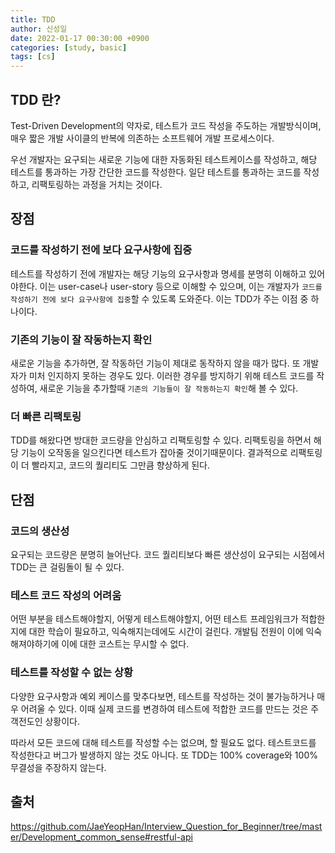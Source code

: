 ```yaml
---
title: TDD
author: 신성일
date: 2022-01-17 00:30:00 +0900
categories: [study, basic]
tags: [cs]
---
```


## TDD 란?

Test-Driven Development의 약자로, 테스트가 코드 작성을 주도하는 개발방식이며, 매우 짧은 개발 사이클의 반복에 의존하는 소프트웨어 개발 프로세스이다.

우선 개발자는 요구되는 새로운 기능에 대한 자동화된 테스트케이스를 작성하고, 해당 테스트를 통과하는 가장 간단한 코드를 작성한다. 일단 테스트를 통과하는 코드를 작성하고, 리팩토링하는 과정을 거치는 것이다.

## 장점

### 코드를 작성하기 전에 보다 요구사항에 집중

테스트를 작성하기 전에 개발자는 해당 기능의 요구사항과 명세를 분명히 이해하고 있어야한다. 이는 user-case나 user-story 등으로 이해할 수 있으며, 이는 개발자가 `코드를 작성하기 전에 보다 요구사항에 집중`할 수 있도록 도와준다. 이는 TDD가 주는 이점 중 하나이다.

### 기존의 기능이 잘 작동하는지 확인

새로운 기능을 추가하면, 잘 작동하던 기능이 제대로 동작하지 않을 때가 많다. 또 개발자가 미처 인지하지 못하는 경우도 있다. 이러한 경우를 방지하기 위해 테스트 코드를 작성하여, 새로운 기능을 추가할때 `기존의 기능들이 잘 작동하는지 확인`해 볼 수 있다.

### 더 빠른 리팩토링

TDD를 해왔다면 방대한 코드량을 안심하고 리팩토링할 수 있다. 리팩토링을 하면서 해당 기능이 오작동을 일으킨다면 테스트가 잡아줄 것이기때문이다. 결과적으로 리팩토링이 더 빨라지고, 코드의 퀄리티도 그만큼 향상하게 된다.

## 단점

### 코드의 생산성

요구되는 코드량은 분명히 늘어난다. 코드 퀄리티보다 빠른 생산성이 요구되는 시점에서 TDD는 큰 걸림돌이 될 수 있다.

### 테스트 코드 작성의 어려움

어떤 부분을 테스트해야할지, 어떻게 테스트해야할지, 어떤 테스트 프레임워크가 적합한지에 대한 학습이 필요하고, 익숙해지는데에도 시간이 걸린다. 개발팀 전원이 이에 익숙해져야하기에 이에 대한 코스트는 무시할 수 없다.

### 테스트를 작성할 수 없는 상황

다양한 요구사항과 예외 케이스를 맞추다보면, 테스트를 작성하는 것이 불가능하거나 매우 어려울 수 있다. 이때 실제 코드를 변경하여 테스트에 적합한 코드를 만드는 것은 주객전도인 상황이다.

따라서 모든 코드에 대해 테스트를 작성할 수는 없으며, 할 필요도 없다. 테스트코드를 작성한다고 버그가 발생하지 않는 것도 아니다. 또 TDD는 100% coverage와 100% 무결성을 주장하지 않는다.

## 출처

https://github.com/JaeYeopHan/Interview_Question_for_Beginner/tree/master/Development_common_sense#restful-api
